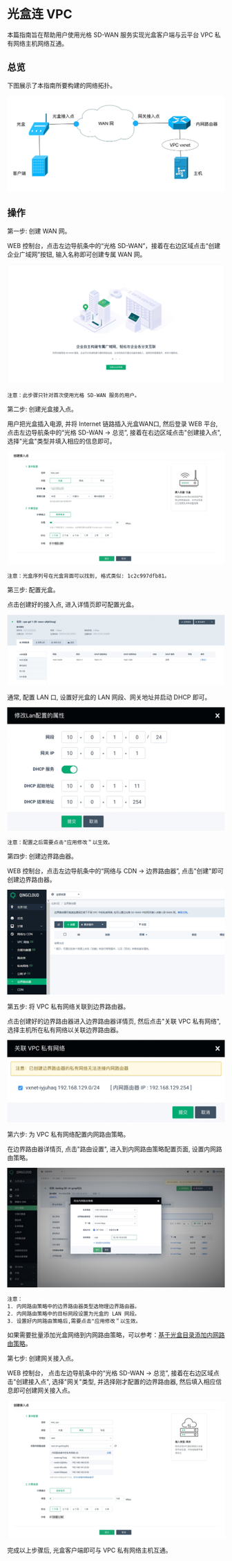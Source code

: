 ---
---

# 光盒连 VPC

本篇指南旨在帮助用户使用光格 SD-WAN 服务实现光盒客户端与云平台 VPC 私有网络主机网络互通。 

## 总览

下图展示了本指南所要构建的网络拓扑。

![](../_images/cpe_connect_vpc_topology.png)

## 操作

第一步: 创建 WAN 网。


WEB 控制台，点击左边导航条中的“光格 SD-WAN”，接着在右边区域点击“创建企业广域网”按钮, 输入名称即可创建专属 WAN 网。

[![](../_images/create_wan_net.png)](../_images/create_wan_net.png)

    注意：此步骤只针对首次使用光格 SD-WAN 服务的用户。

第二步: 创建光盒接入点。


用户把光盒插入电源, 并将 Internet 链路插入光盒WAN口, 然后登录 WEB 平台, 
点击左边导航条中的“光格 SD-WAN -> 总览”, 接着在右边区域点击"创建接入点", 选择"光盒"类型并填入相应的信息即可。

[![](../_images/create_wan_cpe.png)](../_images/create_wan_cpe.png)

    注意：光盒序列号在光盒背面可以找到, 格式类似: 1c2c997dfb81。

第三步: 配置光盒。


点击创建好的接入点, 进入详情页即可配置光盒。
    
[![](../_images/describe_wan_cpe.png)](../_images/describe_wan_cpe.png)   

通常, 配置 LAN 口, 设置好光盒的 LAN 网段、网关地址并启动 DHCP 即可。 
    
[![](../_images/lan_config.png)](../_images/lan_config.png)

    注意：配置之后需要点击"应用修改＂以生效。

第四步: 创建边界路由器。


WEB 控制台，点击左边导航条中的“网络与 CDN -> 边界路由器”, 点击"创建"即可创建边界路由器。

[![](../../network/_images/intranet_router.png)](../../network/_images/intranet_router.png)

第五步: 将 VPC 私有网络关联到边界路由器。


点击创建好的边界路由器进入边界路由器详情页, 然后点击"关联 VPC 私有网络", 选择主机所在私有网络以关联边界路由器。

[![](../_images/intranet_router_vxnet2.png)](../_images/intranet_router_vxnet2.png)

第六步: 为 VPC 私有网络配置内网路由策略。


在边界路由器详情页, 点击"路由设置", 进入到内网路由策略配置页面, 设置内网路由策略。

[![](../_images/intranet_router_detail_rule.jpg)](../_images/intranet_router_detail_rule.jpg)

    注意：
    1. 内网路由策略中的边界路由器类型选物理边界路由器。
    2. 内网路由策略中的目标网段设置为光盒的 LAN 网段。
    3. 设置好内网路由策略后,需要点击"应用修改＂以生效。

如果需要批量添加光盒网络到内网路由策略，可以参考：[基于光盒目录添加内网路由策略](cpe_directory.html)。

第七步: 创建网关接入点。


WEB 控制台， 点击左边导航条中的“光格 SD-WAN -> 总览”, 接着在右边区域点击"创建接入点", 
选择"网关"类型, 并选择刚才配置的边界路由器, 然后填入相应信息即可创建网关接入点。

[![](../_images/create_vpc_wan_access.png)](../_images/create_vpc_wan_access.png)

完成以上步骤后, 光盒客户端即可与 VPC 私有网络主机互通。
